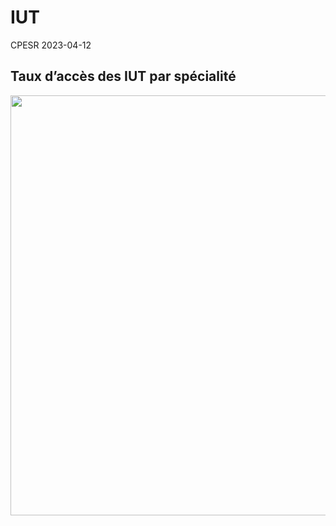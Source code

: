 IUT
================
CPESR
2023-04-12

## Taux d’accès des IUT par spécialité

<img src="iut_files/figure-gfm/ta.spé-1.png" width="672" />
